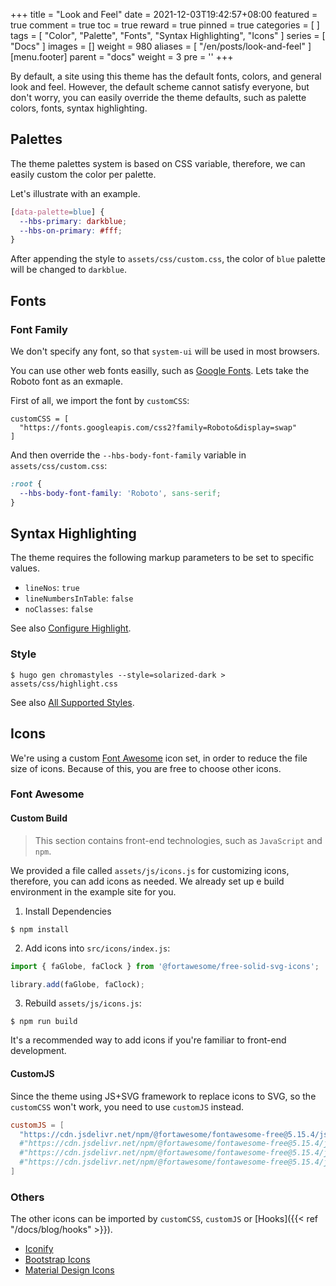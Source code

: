 +++
title = "Look and Feel"
date = 2021-12-03T19:42:57+08:00
featured = true
comment = true
toc = true
reward = true
pinned = true
categories = [
]
tags = [
  "Color",
  "Palette",
  "Fonts",
  "Syntax Highlighting",
  "Icons"
]
series = [
  "Docs"
]
images = []
weight = 980
aliases = [
  "/en/posts/look-and-feel"
]
[menu.footer]
  parent = "docs"
  weight = 3
  pre = '<i class="fas fa-fw fa-palette"></i>'
+++

By default, a site using this theme has the default fonts, colors, and general look and feel.
However, the default scheme cannot satisfy everyone, but don't worry, you can easily override the theme defaults, such as palette colors, fonts, syntax highlighting.

<!--more-->

## Palettes

The theme palettes system is based on CSS variable, therefore, we can easily custom the color per palette.

Let's illustrate with an example.

```CSS
[data-palette=blue] {
  --hbs-primary: darkblue;
  --hbs-on-primary: #fff;
}
```

After appending the style to `assets/css/custom.css`, the color of `blue` palette will be changed to `darkblue`.

## Fonts

### Font Family

We don't specify any font, so that `system-ui` will be used in most browsers.

You can use other web fonts easilly, such as [Google Fonts](https://fonts.google.com/). Lets take the Roboto font as an exmaple.

First of all, we import the font by `customCSS`:

```
customCSS = [
  "https://fonts.googleapis.com/css2?family=Roboto&display=swap"
]
```

And then override the `--hbs-body-font-family` variable in `assets/css/custom.css`:

```CSS
:root {
  --hbs-body-font-family: 'Roboto', sans-serif;
}
```

## Syntax Highlighting

The theme requires the following markup parameters to be set to specific values.

- `lineNos`: `true`
- `lineNumbersInTable`: `false`
- `noClasses`: `false`

See also [Configure Highlight](https://gohugo.io/getting-started/configuration-markup#highlight).

### Style

```shell
$ hugo gen chromastyles --style=solarized-dark > assets/css/highlight.css
```

See also [All Supported Styles](https://xyproto.github.io/splash/docs/all.html).

## Icons

We're using a custom [Font Awesome](https://fontawesome.com/) icon set, in order to reduce the file size of icons.
Because of this, you are free to choose other icons.

### Font Awesome

#### Custom Build

> This section contains front-end technologies, such as `JavaScript` and `npm`.

We provided a file called `assets/js/icons.js` for customizing icons, therefore, you can add icons as needed.
We already set up e build environment in the example site for you.

1. Install Dependencies

```shell
$ npm install
```

2. Add icons into `src/icons/index.js`:

```js
import { faGlobe, faClock } from '@fortawesome/free-solid-svg-icons';

library.add(faGlobe, faClock);
```

3. Rebuild `assets/js/icons.js`:

```shell
$ npm run build
```

It's a recommended way to add icons if you're familiar to front-end development.

#### CustomJS

Since the theme using JS+SVG framework to replace icons to SVG, so the `customCSS` won't work, you need to use `customJS` instead. 

```toml
customJS = [
  "https://cdn.jsdelivr.net/npm/@fortawesome/fontawesome-free@5.15.4/js/solid.min.js" # Import solid icons.
  #"https://cdn.jsdelivr.net/npm/@fortawesome/fontawesome-free@5.15.4/js/regular.min.js" # Import regular icons.
  #"https://cdn.jsdelivr.net/npm/@fortawesome/fontawesome-free@5.15.4/js/brands.min.js" # Import brand icons.
  #"https://cdn.jsdelivr.net/npm/@fortawesome/fontawesome-free@5.15.4/js/all.min.js" # Import the full icon set.
]
```

### Others

The other icons can be imported by `customCSS`, `customJS` or [Hooks]({{< ref "/docs/blog/hooks" >}}).

- [Iconify](https://iconify.design/)
- [Bootstrap Icons](https://icons.getbootstrap.com/)
- [Material Design Icons](https://materialdesignicons.com/)
